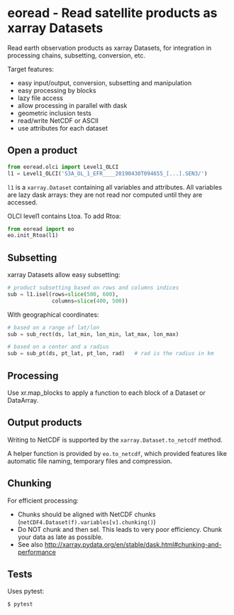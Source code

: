 # eoread - Read satellite products as xarray Datasets

Read earth observation products as xarray Datasets, for integration in processing chains, subsetting, conversion, etc.

Target features:
- easy input/output, conversion, subsetting and manipulation
- easy processing by blocks
- lazy file access
- allow processing in parallel with dask
- geometric inclusion tests
- read/write NetCDF or ASCII
- use attributes for each dataset

## Open a product

```python
from eoread.olci import Level1_OLCI
l1 = Level1_OLCI('S3A_OL_1_EFR____20190430T094655_[...].SEN3/')
```

`l1` is a `xarray.Dataset` containing all variables and attributes. All variables are lazy dask arrays: they are not read nor computed until they are accessed.

OLCI level1 contains Ltoa. To add Rtoa:
```python
from eoread import eo
eo.init_Rtoa(l1)
```

## Subsetting

xarray Datasets allow easy subsetting:
```python
# product subsetting based on rows and columns indices
sub = l1.isel(rows=slice(500, 600),
              columns=slice(400, 500))
```

With geographical coordinates:
```python
# based on a range of lat/lon
sub = sub_rect(ds, lat_min, lon_min, lat_max, lon_max)
```

```python
# based on a center and a radius
sub = sub_pt(ds, pt_lat, pt_lon, rad)   # rad is the radius in km
```


## Processing

Use xr.map_blocks to apply a function to each block of a Dataset or DataArray.

## Output products

Writing to NetCDF is supported by the `xarray.Dataset.to_netcdf` method.

A helper function is provided by `eo.to_netcdf`, which provided features like automatic file
naming, temporary files and compression.


## Chunking

For efficient processing:

- Chunks should be aligned with NetCDF chunks (`netCDF4.Dataset(f).variables[v].chunking()`)
- Do NOT chunk and then sel. This leads to very poor efficiency. Chunk your data as late as possible.
- See also http://xarray.pydata.org/en/stable/dask.html#chunking-and-performance


## Tests

Uses pytest:

    $ pytest
